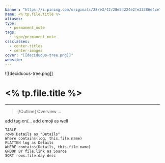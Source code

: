 ```yaml
---
banner: "https://i.pinimg.com/originals/28/e3/42/28e34224e2fe33386e4ce7eefbe8c9ff.gif"
name: <% tp.file.title %>
aliases: 
type:
  - permanent_note
tags:
  - type/permanent_note
cssclasses:
  - center-titles
  - center-images
cover: "[[deciduous-tree.png]]"
website:
---
```

![[deciduous-tree.png]]
# <% tp.file.title %>
---
> [!Outline] Overview
> ...


add tag on/... 
add emoji as well


```dataview
TABLE
rows.Details as "Details"
Where contains(log, this.file.name)
FLATTEN log as Details
WHERE contains(Details, this.file.name)
GROUP BY file.link as Source
SORT rows.file.day desc
```
